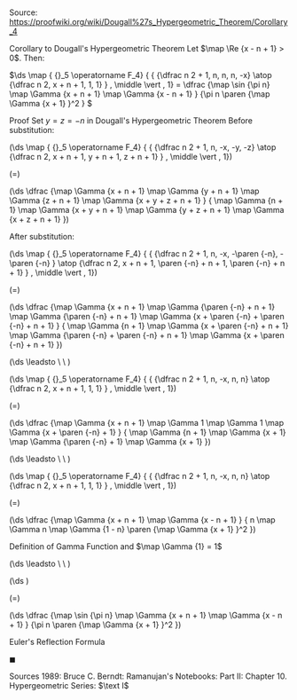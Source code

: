 # 

Source: https://proofwiki.org/wiki/Dougall%27s_Hypergeometric_Theorem/Corollary_4

Corollary to Dougall's Hypergeometric Theorem
Let $\map \Re {x - n + 1} > 0$.
Then:

$\ds \map { {}_5 \operatorname F_4} { { {\dfrac n 2 + 1, n, n, n, -x} \atop {\dfrac n 2, x + n + 1, 1, 1} } \, \middle \vert \, 1} = \dfrac {\map \sin {\pi n} \map \Gamma {x + n + 1} \map \Gamma {x - n + 1} } {\pi n \paren {\map \Gamma {x + 1} }^2 } $


Proof
Set $y = z = -n$ in Dougall's Hypergeometric Theorem
Before substitution:














\(\ds \map { {}_5 \operatorname F_4} { { {\dfrac n 2 + 1, n, -x, -y, -z} \atop {\dfrac n 2, x + n + 1, y + n + 1, z + n + 1} } \, \middle \vert \, 1}\)

\(=\)







\(\ds \dfrac {\map \Gamma {x + n + 1} \map \Gamma {y + n + 1} \map \Gamma {z + n + 1} \map \Gamma {x + y + z + n + 1} } { \map \Gamma {n + 1} \map \Gamma {x + y + n + 1} \map \Gamma {y + z + n + 1} \map \Gamma {x + z + n + 1} }\)










After substitution:














\(\ds \map { {}_5 \operatorname F_4} { { {\dfrac n 2 + 1, n, -x, -\paren {-n}, -\paren {-n} } \atop {\dfrac n 2, x + n + 1, \paren {-n} + n + 1, \paren {-n} + n + 1} } \, \middle \vert \, 1}\)

\(=\)







\(\ds \dfrac {\map \Gamma {x + n + 1} \map \Gamma {\paren {-n} + n + 1} \map \Gamma {\paren {-n} + n + 1} \map \Gamma {x + \paren {-n} + \paren {-n} + n + 1} } { \map \Gamma {n + 1} \map \Gamma {x + \paren {-n} + n + 1} \map \Gamma {\paren {-n} + \paren {-n} + n + 1} \map \Gamma {x + \paren {-n} + n + 1} }\)














\(\ds \leadsto \ \ \)





\(\ds \map { {}_5 \operatorname F_4} { { {\dfrac n 2 + 1, n, -x, n, n} \atop {\dfrac n 2, x + n + 1, 1, 1} } \, \middle \vert \, 1}\)

\(=\)







\(\ds \dfrac {\map \Gamma {x + n + 1} \map \Gamma 1 \map \Gamma 1 \map \Gamma {x + \paren {-n} + 1} } { \map \Gamma {n + 1} \map \Gamma {x + 1} \map \Gamma {\paren {-n} + 1} \map \Gamma {x + 1} }\)














\(\ds \leadsto \ \ \)





\(\ds \map { {}_5 \operatorname F_4} { { {\dfrac n 2 + 1, n, -x, n, n} \atop {\dfrac n 2, x + n + 1, 1, 1} } \, \middle \vert \, 1}\)

\(=\)







\(\ds \dfrac {\map \Gamma {x + n + 1} \map \Gamma {x - n + 1} } { n \map \Gamma n \map \Gamma {1 - n} \paren {\map \Gamma {x + 1} }^2 }\)





Definition of Gamma Function and $\map \Gamma {1} = 1$








\(\ds \leadsto \ \ \)





\(\ds \)

\(=\)







\(\ds \dfrac {\map \sin {\pi n} \map \Gamma {x + n + 1} \map \Gamma {x - n + 1} } {\pi n \paren {\map \Gamma {x + 1} }^2 }\)





Euler's Reflection Formula




$\blacksquare$


Sources
1989: Bruce C. Berndt: Ramanujan's Notebooks: Part II: Chapter $\text {10}$. Hypergeometric Series: $\text I$




